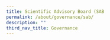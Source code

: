 ```yaml
---
title: Scientific Advisory Board (SAB
permalink: /about/governance/sab/
description: ""
third_nav_title: Governance
---
```

